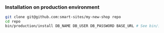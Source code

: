 ### Installation on production environment

```bash
git clone git@github.com:smart-sites/my-new-shop repo
cd repo
bin/production/install DB_NAME DB_USER DB_PASSWORD BASE_URL # See bin/install-magento for documentation
```  
